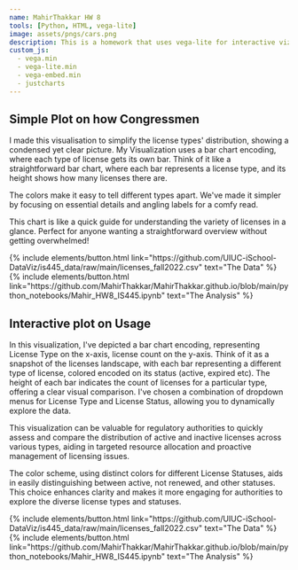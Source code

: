 ```yaml
---
name: MahirThakkar HW 8 
tools: [Python, HTML, vega-lite]
image: assets/pngs/cars.png
description: This is a homework that uses vega-lite for interactive viz!
custom_js:
  - vega.min
  - vega-lite.min
  - vega-embed.min
  - justcharts
---
```



## Simple Plot on how Congressmen 

<vegachart schema-url="{{ site.baseurl }}/assets/json/bar_chart.json" style="width: 100%"></vegachart>



I made this visualisation to simplify the license types' distribution, showing a condensed yet clear picture. My Visualization uses a bar chart encoding, where each type of license gets its own bar. Think of it like a straightforward bar chart, where each bar represents a license type, and its height shows how many licenses there are. 

The colors make it easy to tell different types apart. We've made it simpler by focusing on essential details and angling labels for a comfy read. 

This chart is like a quick guide for understanding the variety of licenses in a glance. Perfect for anyone wanting a straightforward overview without getting overwhelmed!



<div class="left">
{% include elements/button.html link="https://github.com/UIUC-iSchool-DataViz/is445_data/raw/main/licenses_fall2022.csv" text="The Data" %}
</div>



<div class="right">
{% include elements/button.html link="https://github.com/MahirThakkar/MahirThakkar.github.io/blob/main/python_notebooks/Mahir_HW8_IS445.ipynb" text="The Analysis" %}
</div>



## Interactive plot on Usage 




<vegachart schema-url="{{ site.baseurl }}/assets/json/selected_chart.json" style="width: 100%"></vegachart>


In this visualization, I've depicted a bar chart encoding, representing License Type on the x-axis, license count on the y-axis. Think of it as a snapshot of the licenses landscape, with each bar representing a different type of license, colored encoded on its status (active, expired etc). The height of each bar indicates the count of licenses for a particular type, offering a clear visual comparison. I've chosen a combination of dropdown menus for License Type and License Status, allowing you to dynamically explore the data.

This visualization can be valuable for regulatory authorities to quickly assess and compare the distribution of active and inactive licenses across various types, aiding in targeted resource allocation and proactive management of licensing issues.

The color scheme, using distinct colors for different License Statuses, aids in easily distinguishing between active, not renewed, and other statuses. This choice enhances clarity and makes it more engaging for authorities to explore the diverse license types and statuses.




<!-- these are written in a combo of html and liquid - --> 

<div class="left">
{% include elements/button.html link="https://github.com/UIUC-iSchool-DataViz/is445_data/raw/main/licenses_fall2022.csv" text="The Data" %}
</div>

<div class="right">
{% include elements/button.html link="https://github.com/MahirThakkar/MahirThakkar.github.io/blob/main/python_notebooks/Mahir_HW8_IS445.ipynb" text="The Analysis" %}
</div>

